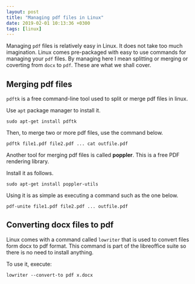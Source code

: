 ```yaml
---
layout: post
title: "Managing pdf files in Linux"
date: 2019-02-01 10:13:36 +0300
tags: [linux]
---
```


Managing `pdf` files is relatively easy in Linux. It does not take too much imagination.
Linux comes pre-packaged with easy to use commands for managing your `pdf` files. By managing
here I mean splitting or merging or coverting from `docx` to `pdf`. These are what we shall cover.

## Merging pdf files

`pdftk` is a free command-line tool used to split or merge pdf files in linux.

Use `apt` package manager to install it.

`sudo apt-get install pdftk`

Then, to merge two or more pdf files, use the command below.

`pdftk file1.pdf file2.pdf ... cat outfile.pdf`

Another tool for merging pdf files is called **poppler**. This is a free PDF
rendering library.

Install it as follows.

`sudo apt-get install poppler-utils`

Using it is as simple as executing a command such as the one below.

`pdf-unite file1.pdf file2.pdf ... outfile.pdf`

## Converting docx files to pdf

Linux comes with a command called `lowriter` that is used to convert files
form docx to pdf format. This command is part of the libreoffice suite so
there is no need to install anything.

To use it, execute:

`lowriter --convert-to pdf x.docx`
